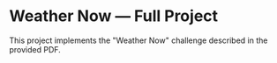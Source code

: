 # Weather Now — Full Project

This project implements the "Weather Now" challenge described in the provided PDF.
